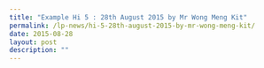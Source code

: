 ```yaml
---
title: "Example Hi 5 : 28th August 2015 by Mr Wong Meng Kit"
permalink: /lp-news/hi-5-28th-august-2015-by-mr-wong-meng-kit/
date: 2015-08-28
layout: post
description: ""
---
```

